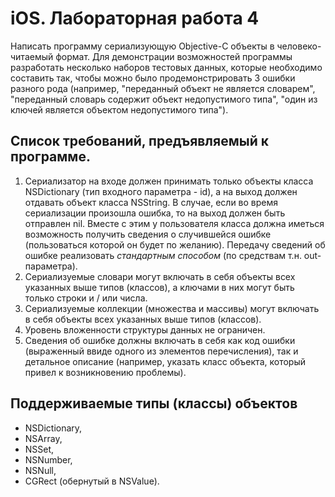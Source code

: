 iOS. Лабораторная работа 4
==========================

Написать программу сериализующую Objective-C объекты в человеко-читаемый формат. Для демонстрации возможностей программы разработать несколько наборов тестовых данных, которые необходимо составить так, чтобы можно было продемонстрировать 3 ошибки разного рода (например, "переданный объект не является словарем", "переданный словарь содержит объект недопустимого типа", "один из ключей является объектом недопустимого типа").

Список требований, предъявляемый к программе.
---------------------------------------------

1. Cериализатор на входе должен принимать только объекты класса NSDictionary (тип входного параметра - id), а на выход должен отдавать объект класса NSString. В случае, если во время сериализации произошла ошибка, то на выход должен быть отправлен nil. Вместе с этим у пользователя класса должна иметься возможность получить сведения о случившейся ошибке (пользоваться которой он будет по желанию). Передачу сведений об ошибке реализовать _стандартным способом_ (по средствам т.н. out-параметра).
2. Сериализуемые словари могут включать в себя объекты всех указанных выше типов (классов), а ключами в них могут быть только строки и / или числа.
3. Сериализуемые коллекции (множества и массивы) могут включать в себя объекты всех указанных выше типов (классов).
4. Уровень вложенности структуры данных не ограничен.
5. Сведения об ошибке должны включать в себя как код ошибки (выраженный ввиде одного из элементов перечисления), так и детальное описание (например, указать класс объекта, который привел к возникновению проблемы).

Поддерживаемые типы (классы) объектов
-------------------------------------

  * NSDictionary,
  * NSArray,
  * NSSet,
  * NSNumber,
  * NSNull,
  * CGRect (обернутый в NSValue).

